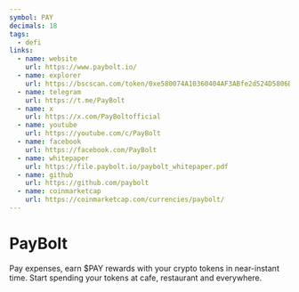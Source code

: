 ```yaml
---
symbol: PAY
decimals: 18
tags:
  - defi
links:
  - name: website
    url: https://www.paybolt.io/
  - name: explorer
    url: https://bscscan.com/token/0xe580074A10360404AF3ABfe2d524D5806D993ea3
  - name: telegram
    url: https://t.me/PayBolt
  - name: x
    url: https://x.com/PayBoltofficial
  - name: youtube
    url: https://youtube.com/c/PayBolt
  - name: facebook
    url: https://facebook.com/PayBolt
  - name: whitepaper
    url: https://file.paybolt.io/paybolt_whitepaper.pdf
  - name: github
    url: https://github.com/paybolt
  - name: coinmarketcap
    url: https://coinmarketcap.com/currencies/paybolt/
---
```


# PayBolt

Pay expenses, earn $PAY rewards with your crypto tokens in near-instant time. Start spending your tokens at cafe, restaurant and everywhere.
